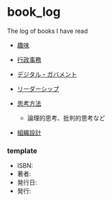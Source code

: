 # book_log
The log of books I have read

- [趣味](hobbies.md)

- [行政事務](administration.md)
- [デジタル・ガバメント](digital_government.md)
- [リーダーシップ](leadership.md)
- [思考方法](thinking.md)
  - 論理的思考、批判的思考など
- [組織設計](organization_design.md)

### template

- ISBN: 
- 著者: 
- 発行日: 
- 発行: 
